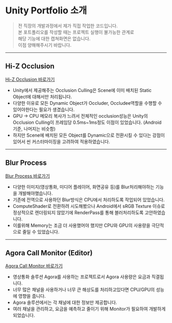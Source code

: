 # Unity Portfolio 소개

> 전 직장의 개발과정에서 제가 직접 작업한 코드입니다.  
> 본 포트폴리오를 작성할 때는 프로젝트 실행이 불가능한 관계로  
> 해당 기능에 대한 캡쳐화면은 없습니다.  
> 이점 양해해주시기 바랍니다.
---
## Hi-Z Occlusion
[Hi-Z Occlusion 바로가기](Unity%20-%20C%23%20-%20Hi-Z%20Occlusion,%20Blur/OcclusionCulling/Hi-Z-Occusion.md)  
- Unity에서 제공해주는 Occlusion Culling은 Scene에 이미 배치된 Static Object에 대해서만 처리됩니다.
- 다양한 이유로 모든 Dynamic Object가 Occluder, Occludee역할을 수행할 수 있어야한다는 필요가 생겼습니다.
- GPU -> CPU 메모리 복사가 느려서 전체적인 occlusion성능은 Unity의 Occlusion Culling이 프레임당 0.5ms~1ms정도 이점이 있었습니다. (Android 기준, 나머지는 비슷함)
- 하지만 Scene에 배치된 모든 Object를 Dynamic으로 전환시킬 수 있다는 강점이 있어서 씬 커스터마이징을 고려하여 적용하였습니다.
---
## Blur Process
[Blur Process 바로가기](Unity%20-%20C%23%20-%20Hi-Z%20Occlusion,%20Blur/VideoFeedBlur/VideoFeedBlur.md)
- 다양한 이미지(영상통화, 미디어 플레이어, 화면공유 등)를 Blur처리해야하는 기능을 개발해야했습니다.
- 기존에 전역으로 사용하던 Blur방식은 CPU에서 처리하도록 작업되어 있었습니다.
- ComputeShader로 전환하려 시도해봤으나 Android에서 sRGB Texture 이슈로 정상적으로 렌더링되지 않았기에 RenderPass를 통해 블러처리하도록 고안하였습니다.
- 이를위해 Memory는 조금 더 사용했어야 했지만 CPU와 GPU의 사용량을 극단적으로 줄일 수 있었습니다.

---
## Agora Call Monitor (Editor)
[Agora Call Monitor 바로가기](Unity%20Editor%20-%20C%23%20-%20AgoraCallMonitor/AgoraCallMonitor.md)
- 영상통화 솔루션 Agora를 사용하는 프로젝트로서 Agora 사용량은 요금과 직결됩니다.
- 너무 많은 채널을 사용하거나 너무 큰 해상도를 처리하고있다면 CPU/GPU의 성능에 영향을 줍니다.
- Agora 솔루션에서는 각 채널에 대한 정보만 제공합니다.
- 여러 채널을 관리하고, 요금을 예측하고 줄이기 위해 Monitor가 필요하여 개발하게 되었습니다.
